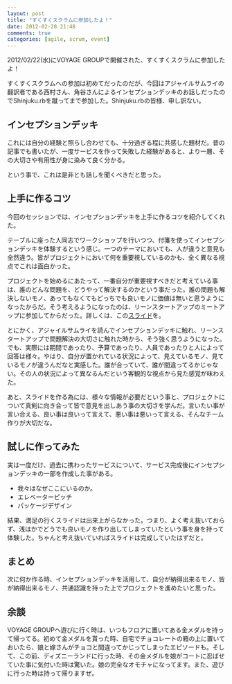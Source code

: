 ```yaml
---
layout: post
title: "すくすくスクラムに参加したよ！"
date: 2012-02-28 21:48
comments: true
categories: [agile, scrum, event]
---
```


2012/02/22(水)にVOYAGE GROUPで開催された、すくすくスクラムに参加したよ！

すくすくスクラムへの参加は初めてだったのだが、今回はアジャイルサムライの翻訳者である西村さん、角谷さんによるインセプションデッキのお話しだったのでShinjuku.rbを蹴ってまで参加した。Shinjuku.rbの皆様、申し訳ない。

<!-- more -->

## インセプションデッキ

これには自分の経験と照らし合わせても、十分過ぎる程に共感した題材だ。昔の記事でも書いたが、一度サービスを作って失敗した経験があると、より一層、その大切さや有用性が身に染みて良く分かる。

という事で、これは是非とも話しを聞くべきだと思った。

## 上手に作るコツ

今回のセッションでは、インセプションデッキを上手に作るコツを紹介してくれた。

テーブルに座った人同志でワークショップを行いつつ、付箋を使ってインセプションデッキを体験するという感じ。一つのテーマにおいても、人が違うと意見も全然違う。皆がプロジェクトにおいて何を重要視しているのかも、全く異なる視点でこれは面白かった。

プロジェクトを始めるにあたって、一番自分が重要視すべきだと考えている事は、誰のどんな問題を、どうやって解決するのかという事だった。誰の問題も解決しないモノ、あってもなくてもどっちでも良いモノに価値は無いと思うようになったからだ。そう考えるようになったのは、リーンスタートアップのミートアップに参加してからだった。詳しくは、この[スライド](http://www.slideshare.net/yujiakaba/ss-10251306)を。

とにかく、アジャイルサムライを読んでインセプションデッキに触れ、リーンスタートアップで問題解決の大切さに触れた時から、そう強く思うようになった。でも、実際には期間であったり、予算であったり、人員であったりと人によって回答は様々。やはり、自分が置かれている状況によって、見えているモノ、見ているモノが違うんだなと実感した。誰が合っていて、誰が間違ってるかじゃない。その人の状況によって異なるんだという客観的な視点から見た感覚が味わえた。

あと、スライドを作る為には、様々な情報が必要だという事と、プロジェクトについて真剣に向き合って皆で意見を出しあう事の大切さを学んだ。言いたい事が言い合える、良い事は良いって言えて、悪い事は悪いって言える、そんなチーム作りが大切だな。

## 試しに作ってみた

実は一度だけ、過去に携わったサービスについて、サービス完成後にインセプションデッキの一部を作成した事がある。

* 我々はなぜここにいるのか。
* エレベーターピッチ
* パッケージデザイン

結果、満足の行くスライドは出来上がらなかった。つまり、よく考え抜いておらず、浅はかでどうでも良いモノを作り出してしまっていたという事を身を持って体験した。ちゃんと考え抜いていればスライドは完成していたはずだと。

## まとめ

次に何か作る時、インセプションデッキを活用して、自分が納得出来るモノ、皆が納得出来るモノ、共通認識を持った上でプロジェクトを進めたいと思った。

## 余談

VOYAGE GROUPへ遊びに行く時は、いつもフロアに置いてある金メダルを持って帰ってる。初めて金メダルを貰った時、自宅でチョコレートの箱の上に置いておいたら、娘と嫁さんがチョコと間違ってかじってしまったエピソードも。そして、この前、ディズニーランドに行った時、その金メダルを娘がコートに忍ばせていた事に気付いた時は驚いた。娘の完全なオモチャになってます。また、遊びに行った時は持って帰りますぜ。